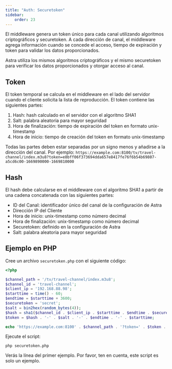 ```yaml
---
title: "Auth: Securetoken"
sidebar:
    order: 23
---
```


El middleware genera un token único para cada canal utilizando algoritmos criptográficos y securetoken. A cada dirección de canal, el middleware agrega información cuando se concede el acceso, tiempo de expiración y token para validar los datos proporcionados.

Astra utiliza los mismos algoritmos criptográficos y el mismo securetoken para verificar los datos proporcionados y otorgar acceso al canal.

## Token

El token temporal se calcula en el middleware en el lado del servidor cuando el cliente solicita la lista de reproducción. El token contiene las siguientes partes:

1. Hash: hash calculado en el servidor con el algoritmo SHA1
2. Salt: palabra aleatoria para mayor seguridad
3. Hora de finalización: tiempo de expiración del token en formato unix-timestamp
4. Hora de inicio: tiempo de creación del token en formato unix-timestamp

Todas las partes deben estar separadas por un signo menos y añadirse a la dirección del canal. Por ejemplo: `https://example.com:8100/tv/travel-channel/index.m3u8?token=e8bff06f373694dda657e8417fe76f6b54b69807-a5cd6c00-1669890000-1669810000`

## Hash

El hash debe calcularse en el middleware con el algoritmo SHA1 a partir de una cadena concatenada con las siguientes partes:

- ID del Canal: identificador único del canal de la configuración de Astra
- Dirección IP del Cliente
- Hora de inicio: unix-timestamp como número decimal
- Hora de finalización: unix-timestamp como número decimal
- Securetoken: definido en la configuración de Astra
- Salt: palabra aleatoria para mayor seguridad

## Ejemplo en PHP

Cree un archivo `securetoken.php` con el siguiente código:

```php
<?php

$channel_path = '/tv/travel-channel/index.m3u8';
$channel_id = 'travel-channel';
$client_ip = '192.168.88.98';
$starttime = time() - 60;
$endtime = $starttime + 3600;
$securetoken = 'secret';
$salt = bin2hex(random_bytes(4));
$hash = sha1($channel_id . $client_ip . $starttime . $endtime . $securetoken . $salt);
$token = $hash . '-' . $salt . '-' . $endtime . '-' . $starttime;

echo 'https://example.com:8100' . $channel_path . '?token=' . $token . PHP_EOL;
```

Ejecute el script:

```
php securetoken.php
```

Verás la línea del primer ejemplo. Por favor, ten en cuenta, este script es solo un ejemplo.
